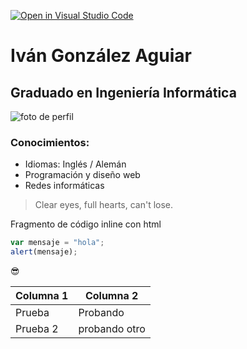 [![Open in Visual Studio Code](https://classroom.github.com/assets/open-in-vscode-f059dc9a6f8d3a56e377f745f24479a46679e63a5d9fe6f495e02850cd0d8118.svg)](https://classroom.github.com/online_ide?assignment_repo_id=6144742&assignment_repo_type=AssignmentRepo)
# Iván González Aguiar
## Graduado en Ingeniería Informática
![foto de perfil](https://avatars.githubusercontent.com/u/22521705?v=4)
### Conocimientos:
- Idiomas: Inglés / Alemán
- Programación y diseño web
- Redes informáticas
>Clear eyes, full hearts, can't lose.
<p>Fragmento de código inline con html<p>

```javascript
var mensaje = "hola";
alert(mensaje);
```
😎

| Columna 1     | Columna 2 |
| ----------- | ----------- |
| Prueba     | Probando      |
| Prueba 2  | probando otro        |